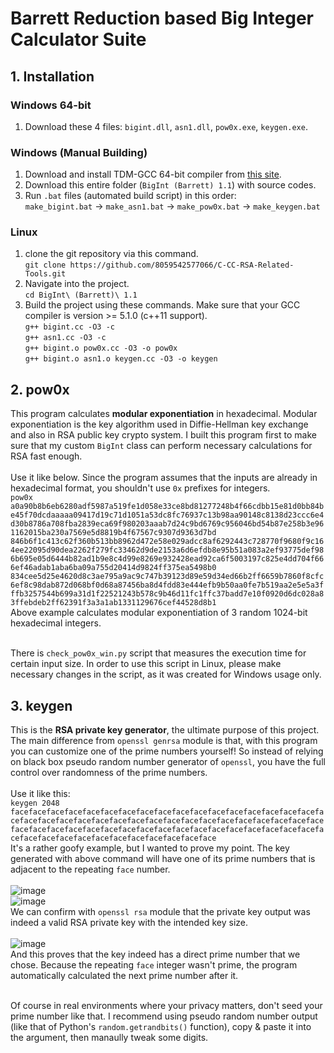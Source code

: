 # Barrett Reduction based Big Integer Calculator Suite

## 1. Installation
### Windows 64-bit
 1. Download these 4 files: `bigint.dll`, `asn1.dll`, `pow0x.exe`, `keygen.exe`.
### Windows (Manual Building)
 1. Download and install TDM-GCC 64-bit compiler from [this site](https://jmeubank.github.io/tdm-gcc/download/).
 2. Download this entire folder (`BigInt (Barrett) 1.1`) with source codes.
 3. Run `.bat` files (automated build script) in this order:<br/>
   `make_bigint.bat` -> `make_asn1.bat` -> `make_pow0x.bat` -> `make_keygen.bat`
### Linux
 1. clone the git repository via this command.<br/>
   `git clone https://github.com/8059542577066/C-CC-RSA-Related-Tools.git`
 2. Navigate into the project.<br/>
   `cd BigInt\ (Barrett)\ 1.1`
 3. Build the project using these commands. Make sure that your GCC compiler is version >= 5.1.0 (c++11 support).<br/>
   `g++ bigint.cc -O3 -c`<br/>
   `g++ asn1.cc -O3 -c`<br/>
   `g++ bigint.o pow0x.cc -O3 -o pow0x`<br/>
   `g++ bigint.o asn1.o keygen.cc -O3 -o keygen`<br/>

## 2. pow0x
 This program calculates **modular exponentiation** in hexadecimal. Modular exponentiation is the key algorithm used in Diffie-Hellman key exchange and also in RSA public key crypto system. I built this program first to make sure that my custom `BigInt` class can perform necessary calculations for RSA fast enough.<br/><br/>
 Use it like below. Since the program assumes that the inputs are already in hexadecimal format, you shouldn't use `0x` prefixes for integers.<br/>
   `pow0x a0a90b8b6eb6280adf5987a519fe1d058e33ce8bd81277248b4f66cdbb15e81d0bb84be45f70dcdaaaaa09417d19c71d1051a53dc8fc76937c13b98aa90148c8138d23ccc6e4d30b8786a708fba2839eca69f980203aaab7d24c9bd6769c956046bd54b87e258b3e961162015ba230a7569e5d8819b4f67567c9307d9363d7bd 846b6f1c413c62f360b513bb8962d472e58e029adcc8af6292443c728770f9680f9c164ee22095d90dea2262f279fc33462d9de2153a6d6efdb8e95b51a083a2ef93775def986b695e05d6444b82ad1b9e8c4d99e8269e932428ead92ca6f5003197c825e4dd704f666ef46adab1aba6ba09a755d20414d9824ff375ea5498b0 834cee5d25e4620d8c3ae795a9ac9c747b39123d89e59d34ed66b2ff6659b7860f8cfc6ef8c98dab872d068bf0d68a87456ba8d4fdd83e444efb9b50aa0fe7b519aa2e5e5a3fffb3257544b699a31d1f22521243b578c9b46d11fc1ffc37badd7e10f0920d6dc028a83ffebdeb2ff62391f3a3a1ab1331129676cef44528d8b1`<br/>
 Above example calculates modular exponentiation of 3 random 1024-bit hexadecimal integers.<br/><br/>

 There is `check_pow0x_win.py` script that measures the execution time for certain input size. In order to use this script in Linux, please make necessary changes in the script, as it was created for Windows usage only.

## 3. keygen
 This is the **RSA private key generator**, the ultimate purpose of this project. The main difference from `openssl genrsa` module is that, with this program you can customize one of the prime numbers yourself! So instead of relying on black box pseudo random number generator of `openssl`, you have the full control over randomness of the prime numbers.<br/><br/>
 Use it like this:<br/>
   `keygen 2048 facefacefacefacefacefacefacefacefacefacefacefacefacefacefacefacefacefacefacefacefacefacefacefacefacefacefacefacefacefacefacefacefacefacefacefacefacefacefacefacefacefacefacefacefacefacefacefacefacefacefacefacefacefacefacefacefacefacefacefacefacefacefaceface`<br/>
 It's a rather goofy example, but I wanted to prove my point. The key generated with above command will have one of its prime numbers that is adjacent to the repeating `face` number.<br/><br/>
   ![image](https://github.com/user-attachments/assets/dd8051c7-83e5-4592-a148-a79ebf277dee)<br/>
   ![image](https://github.com/user-attachments/assets/8e639945-c0fc-454f-991b-fb2867123819)<br/>
 We can confirm with `openssl rsa` module that the private key output was indeed a valid RSA private key with the intended key size.<br/><br/>
   ![image](https://github.com/user-attachments/assets/19866b03-9edc-430c-9384-2ca758a7e97d)<br/>
 And this proves that the key indeed has a direct prime number that we chose. Because the repeating `face` integer wasn't prime, the program automatically calculated the next prime number after it.<br/><br/>

 Of course in real environments where your privacy matters, don't seed your prime number like that. I recommend using pseudo random number output (like that of Python's `random.getrandbits()` function), copy & paste it into the argument, then manaully tweak some digits.
